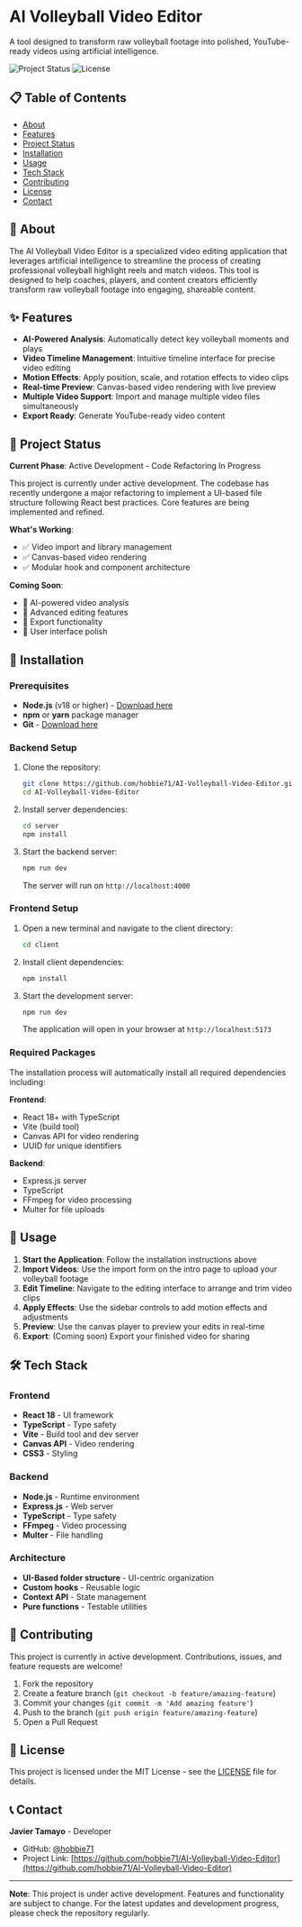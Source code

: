 # AI Volleyball Video Editor

A tool designed to transform raw volleyball footage into polished, YouTube-ready videos using artificial intelligence.

![Project Status](https://img.shields.io/badge/Status-In%20Development-yellow)
![License](https://img.shields.io/badge/License-MIT-blue)

## 📋 Table of Contents

- [About](#about)
- [Features](#features)
- [Project Status](#project-status)
- [Installation](#installation)
- [Usage](#usage)
- [Tech Stack](#tech-stack)
- [Contributing](#contributing)
- [License](#license)
- [Contact](#contact)

## 🏐 About

The AI Volleyball Video Editor is a specialized video editing application that leverages artificial intelligence to streamline the process of creating professional volleyball highlight reels and match videos. This tool is designed to help coaches, players, and content creators efficiently transform raw volleyball footage into engaging, shareable content.

## ✨ Features

- **AI-Powered Analysis**: Automatically detect key volleyball moments and plays
- **Video Timeline Management**: Intuitive timeline interface for precise video editing
- **Motion Effects**: Apply position, scale, and rotation effects to video clips
- **Real-time Preview**: Canvas-based video rendering with live preview
- **Multiple Video Support**: Import and manage multiple video files simultaneously
- **Export Ready**: Generate YouTube-ready video content

## 🚧 Project Status

**Current Phase**: Active Development - Code Refactoring In Progress

This project is currently under active development. The codebase has recently undergone a major refactoring to implement a UI-based file structure following React best practices. Core features are being implemented and refined.

**What's Working**:

- ✅ Video import and library management
- ✅ Canvas-based video rendering
- ✅ Modular hook and component architecture
  <!-- - ✅ Timeline-based video editing interface -->
  <!-- - ✅ Motion effects system -->

**Coming Soon**:

- 🔄 AI-powered video analysis
- 🔄 Advanced editing features
- 🔄 Export functionality
- 🔄 User interface polish

## 🚀 Installation

### Prerequisites

- **Node.js** (v18 or higher) - [Download here](https://nodejs.org/)
- **npm** or **yarn** package manager
- **Git** - [Download here](https://git-scm.com/)

### Backend Setup

1. Clone the repository:

   ```bash
   git clone https://github.com/hobbie71/AI-Volleyball-Video-Editor.git
   cd AI-Volleyball-Video-Editor
   ```

2. Install server dependencies:

   ```bash
   cd server
   npm install
   ```

3. Start the backend server:
   ```bash
   npm run dev
   ```
   The server will run on `http://localhost:4000`

### Frontend Setup

1. Open a new terminal and navigate to the client directory:

   ```bash
   cd client
   ```

2. Install client dependencies:

   ```bash
   npm install
   ```

3. Start the development server:
   ```bash
   npm run dev
   ```
   The application will open in your browser at `http://localhost:5173`

### Required Packages

The installation process will automatically install all required dependencies including:

**Frontend**:

- React 18+ with TypeScript
- Vite (build tool)
- Canvas API for video rendering
- UUID for unique identifiers

**Backend**:

- Express.js server
- TypeScript
- FFmpeg for video processing
- Multer for file uploads

## 🎯 Usage

1. **Start the Application**: Follow the installation instructions above
2. **Import Videos**: Use the import form on the intro page to upload your volleyball footage
3. **Edit Timeline**: Navigate to the editing interface to arrange and trim video clips
4. **Apply Effects**: Use the sidebar controls to add motion effects and adjustments
5. **Preview**: Use the canvas player to preview your edits in real-time
6. **Export**: (Coming soon) Export your finished video for sharing

## 🛠 Tech Stack

### Frontend

- **React 18** - UI framework
- **TypeScript** - Type safety
- **Vite** - Build tool and dev server
- **Canvas API** - Video rendering
- **CSS3** - Styling

### Backend

- **Node.js** - Runtime environment
- **Express.js** - Web server
- **TypeScript** - Type safety
- **FFmpeg** - Video processing
- **Multer** - File handling

### Architecture

- **UI-Based folder structure** - UI-centric organization
- **Custom hooks** - Reusable logic
- **Context API** - State management
- **Pure functions** - Testable utilities

## 🤝 Contributing

This project is currently in active development. Contributions, issues, and feature requests are welcome!

1. Fork the repository
2. Create a feature branch (`git checkout -b feature/amazing-feature`)
3. Commit your changes (`git commit -m 'Add amazing feature'`)
4. Push to the branch (`git push origin feature/amazing-feature`)
5. Open a Pull Request

## 📄 License

This project is licensed under the MIT License - see the [LICENSE](LICENSE) file for details.

## 📞 Contact

**Javier Tamayo** - Developer

- GitHub: [@hobbie71](https://github.com/hobbie71)
- Project Link: [https://github.com/hobbie71/AI-Volleyball-Video-Editor](https://github.com/hobbie71/AI-Volleyball-Video-Editor)

---

**Note**: This project is under active development. Features and functionality are subject to change. For the latest updates and development progress, please check the repository regularly.

